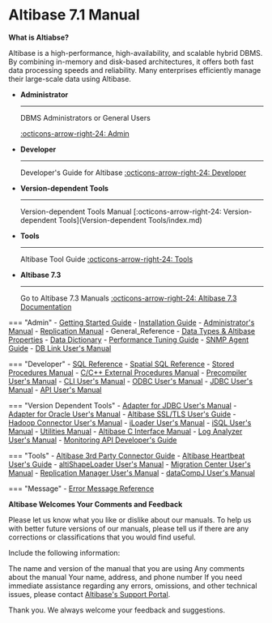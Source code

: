 # Altibase 7.1 Manual

**What is Altiabse?**

Altibase is a high-performance, high-availability, and scalable hybrid DBMS. By combining in-memory and disk-based architectures, it offers both fast data processing speeds and reliability. Many enterprises efficiently manage their large-scale data using Altibase.

<div class="grid cards" markdown>

-   __Administrator__

    ---

    DBMS Administrators or General Users

    [:octicons-arrow-right-24: Admin](Admin/Installation%20Guide/0.-Preface.md)

-   __Developer__

    ---

    Developer's Guide for Altibase
    [:octicons-arrow-right-24: Developer](Developer/index.md)

</div>

<div class="grid cards" markdown>

-   __Version-dependent Tools__

    ---

    Version-dependent Tools Manual
    [:octicons-arrow-right-24: Version-dependent Tools](Version-dependent Tools/index.md)

-   __Tools__

    ---

    Altibase Tool Guide
    [:octicons-arrow-right-24: Tools](Tools/index.md)

</div>

<div class="grid cards" markdown>

-   __Altibase 7.3__

    ---

    Go to Altibase 7.3 Manuals
    [:octicons-arrow-right-24: Altibase 7.3 Documentation](https://soyoon-choi-mkdocs-trial.readthedocs-hosted.com/en/7.3/)

</div>

=== "Admin"
    - [Getting Started Guide](https://github.com/ALTIBASE/Documents/blob/master/Manuals/Altibase_7.1/eng/Installation%20Guide.md)
    - [Installation Guide](https://soyoon-choi-mkdocs-trial.readthedocs-hosted.com/en/7.1/Admin/Installation%20Guide/0.-Preface/)
    - [Administrator's Manual](https://github.com/ALTIBASE/Documents/blob/master/Manuals/Altibase_7.1/eng/Administrator%E2%80%99s%20Manual.md)
    - [Replication Manual](https://soyoon-choi-mkdocs-trial.readthedocs-hosted.com/en/7.1/Admin/Replication%20Manual/0.-Preface/)
    - General_Reference
        - [Data Types & Altibase Properties](https://github.com/ALTIBASE/Documents/blob/master/Manuals/Altibase_7.1/eng/General%20Reference-1.Data%20Types%20%26%20Altibase%20Properties.md)
        - [Data Dictionary](https://github.com/ALTIBASE/Documents/blob/master/Manuals/Altibase_7.1/eng/General%20Reference-2.The%20Data%20Dictionary.md)
    - [Performance Tuning Guide](https://github.com/ALTIBASE/Documents/blob/master/Manuals/Altibase_7.1/eng/Performance%20Tuning%20Guide.md)
    - [SNMP Agent Guide](https://github.com/ALTIBASE/Documents/blob/master/Manuals/Altibase_7.1/eng/SNMP%20Agent%20Guide.md)
    - [DB Link User's Manual](https://github.com/ALTIBASE/Documents/blob/master/Manuals/Altibase_7.1/eng/DB%20Link%20User's%20Manual.md)
       
=== "Developer"
    - [SQL Reference](https://github.com/ALTIBASE/Documents/blob/master/Manuals/Altibase_7.1/eng/SQL%20Reference.md)
    - [Spatial SQL Reference](https://github.com/ALTIBASE/Documents/blob/master/Manuals/Altibase_7.1/eng/Spatial%20SQL%20Reference.md)
    - [Stored Procedures Manual](https://github.com/ALTIBASE/Documents/blob/master/Manuals/Altibase_7.1/eng/Stored%20Procedures%20Manual.md)
    - [C/C++ External Procedures Manual](https://github.com/ALTIBASE/Documents/blob/master/Manuals/Altibase_7.1/eng/Altibase%20C%20Interface%20Manual.md)
    - [Precompiler User's Manual](https://github.com/ALTIBASE/Documents/blob/master/Manuals/Altibase_7.1/eng/Precompiler%20User's%20Manual.md)
    - [CLI User's Manual](https://github.com/ALTIBASE/Documents/blob/master/Manuals/Altibase_7.1/eng/CLI%20User's%20Manual.md)
    - [ODBC User's Manual](https://github.com/ALTIBASE/Documents/blob/master/Manuals/Altibase_7.1/eng/ODBC%20User's%20Manual.md)
    - [JDBC User's Manual](https://github.com/ALTIBASE/Documents/blob/master/Manuals/Altibase_7.1/eng/JDBC%20User's%20Manual.md)
    - [API User's Manual](https://github.com/ALTIBASE/Documents/blob/master/Manuals/Altibase_7.1/eng/API%20User's%20Manual.md)
    
=== "Version Dependent Tools"
    - [Adapter for JDBC User's Manual](https://github.com/ALTIBASE/Documents/blob/master/Manuals/Altibase_7.1/eng/Adapter%20for%20JDBC%20User's%20Manual.md)
    - [Adapter for Oracle User's Manual](https://github.com/ALTIBASE/Documents/blob/master/Manuals/Altibase_7.1/eng/Adapter%20for%20Oracle%20User's%20Manual.md)
    - [Altibase SSL/TLS User's Guide](https://github.com/ALTIBASE/Documents/blob/master/Manuals/Altibase_7.1/eng/Altibase%20SSL%20TLS%20User's%20Guide.md)
    - [Hadoop Connector User's Manual](https://github.com/ALTIBASE/Documents/blob/master/Manuals/Altibase_7.1/eng/Hadoop%20Connector%20User's%20Manual.md)
    - [iLoader User's Manual](https://github.com/ALTIBASE/Documents/blob/master/Manuals/Altibase_7.1/eng/iLoader%20User's%20Manual.md)
    - [iSQL User's Manual](https://github.com/ALTIBASE/Documents/blob/master/Manuals/Altibase_7.1/eng/iSQL%20User's%20Manual.md)
    - [Utilities Manual](https://github.com/ALTIBASE/Documents/blob/master/Manuals/Altibase_7.1/eng/Utilities%20Manual.md)
    - [Altibase C Interface Manual](https://github.com/ALTIBASE/Documents/blob/master/Manuals/Altibase_7.1/eng/Altibase%20C%20Interface%20Manual.md)
    - [Log Analyzer User's Manual](https://github.com/ALTIBASE/Documents/blob/master/Manuals/Altibase_7.1/eng/Log%20Analyzer%20User's%20Manual.md)
    - [Monitoring API Developer's Guide](https://github.com/ALTIBASE/Documents/blob/master/Manuals/Altibase_7.1/eng/Monitoring%20API%20Developer's%20Guide.md)
    
=== "Tools"
    - [Altibase 3rd Party Connector Guide](https://github.com/ALTIBASE/Documents/blob/master/Manuals/Tools/Altibase_release/eng/Altibase%203rd%20Party%20Connector%20Guide.md)
    - [Altibase Heartbeat User's Guide](https://github.com/ALTIBASE/Documents/blob/master/Manuals/Tools/Altibase_release/eng/Altibase%20Heartbeat%20User's%20Guide.md)
    - [altiShapeLoader User's Manual](https://github.com/ALTIBASE/Documents/blob/master/Manuals/Tools/Altibase_release/eng/altiShapeLoader%20User's%20Manual.md)
    - [Migration Center User's Manual](https://github.com/ALTIBASE/Documents/blob/master/Manuals/Tools/Altibase_release/eng/Migration%20Center%20User's%20Manual.md)
    - [Replication Manager User's Manual](https://github.com/ALTIBASE/Documents/blob/master/Manuals/Tools/Altibase_release/eng/Replication%20Manager%20User's%20Manual.md)
    - [dataCompJ User's Manual](https://github.com/ALTIBASE/Documents/blob/master/Manuals/Tools/Altibase_release/eng/dataCompJ%20User's%20Manual.md)
    
=== "Message"
    - [Error Message Reference](https://github.com/ALTIBASE/Documents/blob/master/Manuals/Altibase_7.1/eng/Error%20Message%20Reference.md)

**Altibase Welcomes Your Comments and Feedback**

Please let us know what you like or dislike about our manuals. To help us with better future versions of our manuals, please tell us if there are any corrections or classifications that you would find useful.

Include the following information:

The name and version of the manual that you are using
Any comments about the manual
Your name, address, and phone number
If you need immediate assistance regarding any errors, omissions, and other technical issues, please contact [Altibase's Support Portal](http://support.altibase.com/en/).

Thank you. We always welcome your feedback and suggestions.